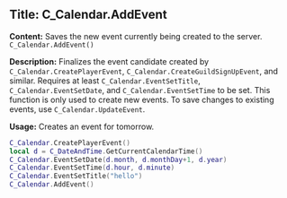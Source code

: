 ## Title: C_Calendar.AddEvent

**Content:**
Saves the new event currently being created to the server.
`C_Calendar.AddEvent()`

**Description:**
Finalizes the event candidate created by `C_Calendar.CreatePlayerEvent`, `C_Calendar.CreateGuildSignUpEvent`, and similar.
Requires at least `C_Calendar.EventSetTitle`, `C_Calendar.EventSetDate`, and `C_Calendar.EventSetTime` to be set.
This function is only used to create new events. To save changes to existing events, use `C_Calendar.UpdateEvent`.

**Usage:**
Creates an event for tomorrow.
```lua
C_Calendar.CreatePlayerEvent()
local d = C_DateAndTime.GetCurrentCalendarTime()
C_Calendar.EventSetDate(d.month, d.monthDay+1, d.year)
C_Calendar.EventSetTime(d.hour, d.minute)
C_Calendar.EventSetTitle("hello")
C_Calendar.AddEvent()
```